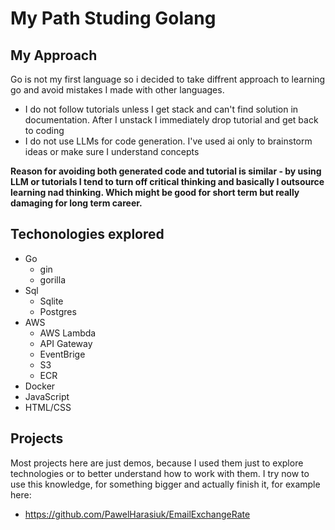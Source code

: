 # My Path Studing Golang

## My Approach 
Go is not my first language so i decided to take diffrent approach to learning go and avoid mistakes I made with other languages.
- I do not follow tutorials unless I get stack and can't find solution in documentation. After I unstack I immediately drop tutorial and get back to coding
- I do not use LLMs for code generation. I've used ai only to brainstorm ideas or make sure I understand concepts

**Reason for avoiding both generated code and tutorial is similar - by using LLM or tutorials I tend to turn off critical thinking and basically I outsource learning nad thinking. 
Which might be good for short term but really damaging for long term career.**

## Techonologies explored 
- Go
  - gin
  - gorilla
- Sql
  - Sqlite
  - Postgres
- AWS
  - AWS Lambda
  - API Gateway
  - EventBrige
  - S3
  - ECR
- Docker
- JavaScript
- HTML/CSS

## Projects 
Most projects here are just demos, because I used them just to explore technologies or to better understand how to work with them.
I try now to use this knowledge, for something bigger and actually finish it, for example here: 
- https://github.com/PawelHarasiuk/EmailExchangeRate
